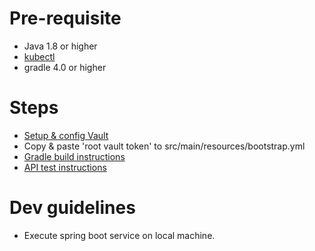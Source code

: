 # Pre-requisite
- Java 1.8 or higher
- [kubectl](https://github.com/kubernetes/kubectl)
- gradle 4.0 or higher

# Steps
- [Setup & config Vault](./README-K8.MD)
- Copy & paste 'root vault token' to src/main/resources/bootstrap.yml
- [Gradle build instructions](./README-GRADLE.MD)
- [API test instructions](./README-REST.MD)

# Dev guidelines
- Execute spring boot service on local machine.
